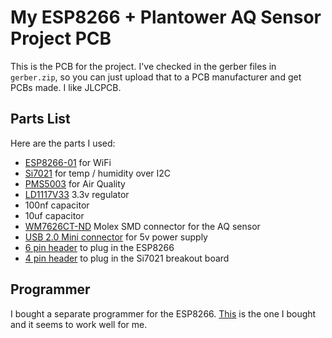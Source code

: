 # My ESP8266 + Plantower AQ Sensor Project PCB

This is the PCB for the project.  I've checked in the gerber files in
`gerber.zip`, so you can just upload that to a PCB manufacturer and get PCBs
made.  I like JLCPCB.

## Parts List

Here are the parts I used:

* [ESP8266-01](https://www.digikey.com/product-detail/en/sparkfun-electronics/WRL-13678/1568-1235-ND/5725944) for WiFi
* [Si7021](https://www.aliexpress.com/item/4000598507886.html) for temp / humidity over I2C
* [PMS5003](https://www.aliexpress.com/item/32834164058.html) for Air Quality
* [LD1117V33](https://www.digikey.com/product-detail/en/stmicroelectronics/LD1117V33/497-1491-5-ND/586012) 3.3v regulator
* 100nf capacitor
* 10uf capacitor
* [WM7626CT-ND](https://www.digikey.com/product-detail/en/molex/0532610871/WM7626CT-ND/699113) Molex SMD connector for the AQ sensor
* [USB 2.0 Mini connector](https://www.digikey.com/product-detail/en/edac-inc/690-005-299-043/151-1206-1-ND/4312192) for 5v power supply
* [6 pin header](https://www.digikey.com/product-detail/en/sullins-connector-solutions/PPTC032LFBN-RC/S7071-ND/810210) to plug in the ESP8266
* [4 pin header](https://www.digikey.com/product-detail/en/sullins-connector-solutions/PPTC041LFBN-RC/S7002-ND/810144) to plug in the Si7021 breakout board

## Programmer

I bought a separate programmer for the ESP8266.
[This](https://www.amazon.com/gp/product/B07KF119YB/) is the one I bought and
it seems to work well for me.
